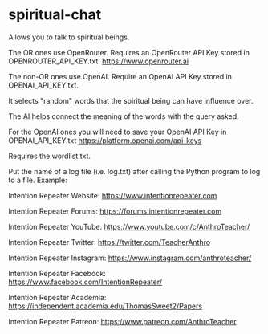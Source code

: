 # spiritual-chat
Allows you to talk to spiritual beings.

The OR ones use OpenRouter. Requires an OpenRouter API Key stored in OPENROUTER_API_KEY.txt.
https://www.openrouter.ai

The non-OR ones use OpenAI. Require an OpenAI API Key stored in OPENAI_API_KEY.txt.

It selects "random" words that the spiritual being can have influence over.

The AI helps connect the meaning of the words with the query asked.

For the OpenAI ones you will need to save your OpenAI API Key in OPENAI_API_KEY.txt
https://platform.openai.com/api-keys

Requires the wordlist.txt.

Put the name of a log file (i.e. log.txt) after calling the Python program to log to a file.
Example: 

Intention Repeater Website: https://www.intentionrepeater.com

Intention Repeater Forums: https://forums.intentionrepeater.com

Intention Repeater YouTube: https://www.youtube.com/c/AnthroTeacher/

Intention Repeater Twitter: https://twitter.com/TeacherAnthro

Intention Repeater Instagram: https://www.instagram.com/anthroteacher/

Intention Repeater Facebook: https://www.facebook.com/IntentionRepeater/

Intention Repeater Academia: https://independent.academia.edu/ThomasSweet2/Papers

Intention Repeater Patreon: https://www.patreon.com/AnthroTeacher

